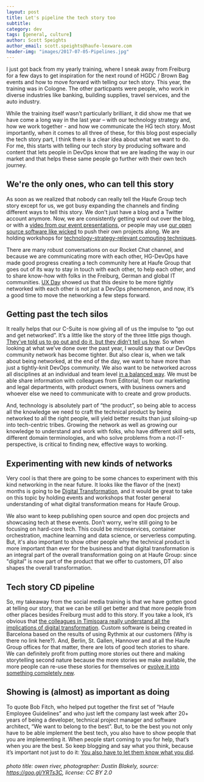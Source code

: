 ```yaml
---
layout: post
title: Let's pipeline the tech story too
subtitle: 
category: dev
tags: [general, culture]
author: Scott Speights
author_email: scott.speights@haufe-lexware.com 
header-img: "images/2017-07-05-Pipelines.jpg"
---
```


I just got back from my yearly training, where I sneak away from Freiburg for a few days to get inspiration for the next round of HGDC / Brown Bag events and how to move forward with telling our tech story. This year, the training was in Cologne. The other particpants were people, who work in diverse industries like banking, building supplies, travel services, and the auto industry.  

While the training itself wasn’t particularly brilliant, it did show me that we have come a long way in the last year – with our technology strategy and, how we work together - and how we communicate the HG tech story. Most importantly, when it comes to all three of these, for this blog post especially the tech story part, I think there is a clear idea about what we want to do. For me, this starts with telling our tech story by producing software and content that lets people in DevOps know that we are leading the way in our market and that helps these same people go further with their own tech journey.

## We're the only ones, who can tell this story
As soon as we realized that nobody can really tell the Haufe Group tech story except for us, we got busy expanding the channels and finding different ways to tell this story. We don't just have a blog and a Twitter account anymore. Now, we are consistently getting word out over the blog, or with a [video from our event presentations](https://www.youtube.com/channel/UCLyuIumQe2DjYIuwnvCo4uA), or people may use [our open source software like wicked](https://github.com/Haufe-Lexware) to push their own projects along. We are holding workshops for [technology-strategy-relevant computing techniques](https://github.com/DonMartin76/k8s-workshop "Like container orchestration"). 

There are many robust conversations on our Rocket Chat channel, and because we are communicating more with each other, HG-DevOps have made good progress creating a tech community here at Haufe Group that goes out of its way to stay in touch with each other, to help each other, and to share know-how with folks in the Freiburg, German and global IT communities. [UX Day](http://work.haufegroup.io/we-are-ux-and-live/ "Yes, we have full-service design office!") showed us that this desire to be more tightly networked with each other is not just a DevOps phenomenon, and now, it’s a good time to move the networking a few steps forward.

## Getting past the tech silos
It really helps that our C-Suite is now giving all of us the impulse to “go out and get networked”. It’s a little like the story of the three little pigs though. [They’ve told us to go out and do it, but they didn’t tell us how](https://en.wikipedia.org/wiki/The_Three_Little_Pigs#Traditional_versions "Make your own fortune."). So when looking at what we’ve done over the past year, I would say that our DevOps community network has become tighter. But also clear is, when we talk about being networked, at the end of the day, we want to have more than just a tightly-knit DevOps community. We also want to be networked across all disciplines at an individual and team level [in a balanced way](https://hbr.org/2017/02/how-spotify-balances-employee-autonomy-and-accountability "How Spotify balances autonomy and structure."). We must be able share information with colleagues from Editorial, from our marketing and legal departments, with product owners, with business owners and whoever else we need to communicate with to create and grow products.

And, technology is absolutely part of “the product”, so being able to access all the knowledge we need to craft the technical product by being networked to all the right people, will yield better results than just siloing-up into tech-centric tribes. Growing the network as well as growing our knowledge to understand and work with folks, who have different skill sets, different domain terminologies, and who solve problems from a not-IT-perspective, is critical to finding new, effective ways to working.

## Experimenting with new kinds of networks
Very cool is that there are going to be some chances to experiment with this kind networking in the near future. It looks like the flavor of the (next) months is going to be [Digital Transformation](https://youtu.be/ystdF6jN7hc "A sugary definition of DT"), and it would be great to take on this topic by holding events and workshops that foster general understanding of what digital transformation means for Haufe Group. 

We also want to keep publishing open source and open doc projects and showcasing tech at these events. Don’t worry, we’re still going to be focusing on hard-core tech. This could be microservices, container orchestration, machine learning and data science, or serverless computing. But, it's also important to show other people why the technical product is more important than ever for the business and that digital transformation is an integral part of the overall transformation going on at Haufe Group: since "digital" is now part of the product that we offer to customers, DT also shapes the overall transformation. 

## Tech story CD pipeline
So, my takeaway from the social media training is that we have gotten good at telling our story, that we can be still get better and that more people from other places besides Freiburg must add to this story. If you take a look, it’s obvious that [the colleagues in Timisoara really understand all the implications of digital transformation](https://youtu.be/rvUdHwlFhKA "Containerizing our Service Platform! Transforming how we work in teams!!"). Custom software is being created in Barcelona based on the results of using Rythmix at our customers (Why is there no link here?). And, Berlin, St. Gallen, Hannover and at all the Haufe Group offices for that matter, there are lots of good tech stories to share. We can definitely profit from putting more stories out there and making storytelling second nature because the more stories we make available, the more people can re-use these stories for themselves or [evolve it into something completely new](https://www.csub.edu/~kgobalet/files/Bio470/Gould%201990%20An%20earful%20of%20jaw.pdf "Almost anything can happen.").

## Showing is (almost) as important as doing
To quote Bob Fitch, who helped put together the first set of “Haufe Employee Guidelines” and who just left the company last week after 20+ years of being a developer, technical project manager and software architect, “We want to belong to the best”. But, to be the best you not only have to be able implement the best tech, you also have to show people that you are implementing it. When people start coming to you for help, that’s when you are the best. So keep blogging and say what you think, because it’s important not just to do it: [You also have to let them know what you did](https://en.wikipedia.org/wiki/If_a_tree_falls_in_a_forest "If a tree falls in the woods...").

 
###### photo title: owen river, photographer: Dustin Blakely, source: https://goo.gl/YRTs3C, license: CC BY 2.0